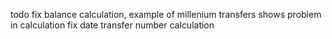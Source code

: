 todo
    fix balance calculation, example of millenium transfers shows problem in calculation
    fix date transfer number calculation